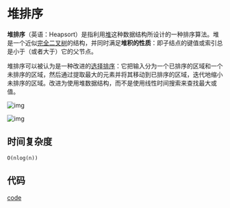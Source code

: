 # 堆排序

**堆排序**（英语：Heapsort）是指利用[堆](https://baike.baidu.com/item/堆)这种数据结构所设计的一种排序算法。堆是一个近似[完全二叉树](https://baike.baidu.com/item/完全二叉树)的结构，并同时满足**堆积的性质**：即子结点的键值或索引总是小于（或者大于）它的父节点。

堆排序可以被认为是一种改进的[选择排序](/sorting/selection-sort.html)：它把输入分为一个已排序的区域和一个未排序的区域，然后通过提取最大的元素并将其移动到已排序的区域，迭代地缩小未排序的区域。改进为使用堆数据结构，而不是使用线性时间搜索来查找最大或值。

![img](http://img.90paw.com/AngusYang9/2020-07-11%2019-04-32.gif)

![img](http://img.90paw.com/AngusYang9/2020-07-11%2019-05-08.gif)

## 时间复杂度

`O(nlog(n))`

## 代码

[code](https://github.com/trekhleb/javascript-algorithms/tree/master/src/algorithms/sorting/heap-sort)
